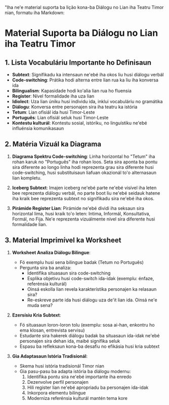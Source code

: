 "Iha ne'e material suporta ba lição kona-ba Diálogu no Lian iha Teatru Timor nian, formatu iha Markdown:

# Material Suporta ba Diálogu no Lian iha Teatru Timor

## 1. Lista Vocabuláriu Importante ho Definisaun

- **Subtext**: Signifikadu ka intensaun ne'ebé iha okos liu husi diálogu verbál
- **Code-switching**: Prátika hodi alterna entre lian rua ka liu iha konversa ida
- **Bilingualism**: Kapasidade hodi ko'alia lian rua ho fluensia
- **Register**: Nível formalidade iha uza lian
- **Idiolect**: Uza lian úniku husi individu ida, inklui vocabuláriu no gramátika
- **Diálogu**: Konversa entre personajen sira iha teatru ka istória
- **Tetum**: Lian ofisiál ida husi Timor-Leste
- **Português**: Lian ofisiál seluk husi Timor-Leste
- **Kontestu kulturál**: Kontestu sosial, istóriku, no linguístiku ne'ebé influénsia komunikasaun

## 2. Matéria Vizuál ka Diagrama

1. **Diagrama Spektru Code-switching**:
   Linha horizontal ho "Tetum" iha rohan karuk no "Português" iha rohan loos. Seta sira aponta ba pontu sira diferente ao longo linha hodi reprezenta grau sira diferente husi code-switching, husi substituisaun liafuan okazionál to'o alternasaun lian kompletu.

2. **Iceberg Subtext**:
   Imajen iceberg ne'ebé parte ne'ebé visível iha leten bee reprezenta diálogu verbál, no parte boot liu ne'ebé seidauk hatene iha kraik bee reprezenta subtext no signifikadu sira ne'ebé iha okos.

3. **Pirámide Register Lian**:
   Pirámide ne'ebé dividi iha seksaun sira horizontal lima, husi kraik to'o leten: Intima, Informál, Konsultativa, Formál, no Fija. Ne'e reprezenta vizuálmente nível sira diferente husi formalidade lian.

## 3. Material Imprimível ka Worksheet

1. **Worksheet Analiza Diálogu Bilingue**:
   - Fó exemplu husi sena bilingue badak (Tetum no Português)
   - Pergunta sira ba analiza:
     * Identifika situasaun sira code-switching
     * Esplika objetivu husi code-switch ida-idak (exemplu: énfaze, referénsia kulturál)
     * Oinsá eskolla lian revela karakterístika personajen ka relasaun sira?
     * Re-eskreve parte ida husi diálogu uza de'it lian ida. Oinsá ne'e muda sena?

2. **Ezersísiu Kria Subtext**:
   - Fó situasaun loron-loron tolu (exemplu: sosa ai-han, enkontru ho ema klosan, entrevista servisu)
   - Estudante sira hakerek diálogu badak ba situasaun ida-idak ne'ebé personajen sira dehan ida, maibé signifika seluk
   - Espasu ba refleksaun kona-ba desafiu no efikásia husi kria subtext

3. **Gia Adaptasaun Istória Tradisionál**:
   - Skema husi istória tradisionál Timor nian
   - Gia pasu-pasu ba adapta istória ba diálogu modernu:
     1. Identifika pontu sira ne'ebé importante iha enredo
     2. Dezenvolve perfil personajen
     3. Hili register lian ne'ebé apropriadu ba personajen ida-idak
     4. Inkorpora elementu bilingue
     5. Moderniza referénsia kulturál mantén tema kore